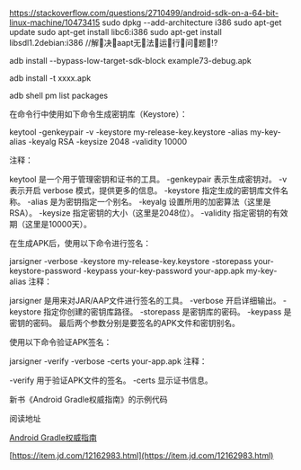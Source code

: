 https://stackoverflow.com/questions/2710499/android-sdk-on-a-64-bit-linux-machine/10473415
sudo dpkg --add-architecture i386
sudo apt-get update
sudo apt-get install libc6:i386
sudo apt-get install libsdl1.2debian:i386  //解决aapt无法运行问题!?

adb install --bypass-low-target-sdk-block example73-debug.apk


adb install -t xxxx.apk


adb shell pm list packages


在命令行中使用如下命令生成密钥库（Keystore）：

keytool -genkeypair -v -keystore my-release-key.keystore -alias my-key-alias -keyalg RSA -keysize 2048 -validity 10000

注释：

keytool 是一个用于管理密钥和证书的工具。
-genkeypair 表示生成密钥对。
-v 表示开启 verbose 模式，提供更多的信息。
-keystore 指定生成的密钥库文件名称。
-alias 是为密钥指定一个别名。
-keyalg 设置所用的加密算法（这里是RSA）。
-keysize 指定密钥的大小（这里是2048位）。
-validity 指定密钥的有效期（这里是10000天）。



在生成APK后，使用以下命令进行签名：

jarsigner -verbose -keystore my-release-key.keystore -storepass your-keystore-password -keypass your-key-password your-app.apk my-key-alias
注释：

jarsigner 是用来对JAR/AAP文件进行签名的工具。
-verbose 开启详细输出。
-keystore 指定你创建的密钥库路径。
-storepass 是密钥库的密码。
-keypass 是密钥的密码。
最后两个参数分别是要签名的APK文件和密钥别名。



使用以下命令验证APK签名：

jarsigner -verify -verbose -certs your-app.apk
注释：

-verify 用于验证APK文件的签名。
-certs 显示证书信息。




新书《Android Gradle权威指南》的示例代码

阅读地址

[Android Gradle权威指南](https://item.jd.com/12162983.html)

[https://item.jd.com/12162983.html](https://item.jd.com/12162983.html)
